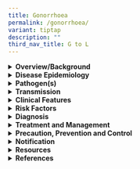 ```yaml
---
title: Gonorrhoea
permalink: /gonorrhoea/
variant: tiptap
description: ""
third_nav_title: G to L
---
```

<div data-type="detailGroup" class="isomer-accordion isomer-accordion-white">
<details class="isomer-details">
<summary><strong>Overview/Background</strong>
</summary>
<div data-type="detailsContent" class="isomer-details-content">
<p>Gonorrhoea is a sexually transmitted infection (STI) caused by&nbsp;<em>Neisseria gonorrhoeae</em>,
an obligate human pathogen. The sites of infection include urethra, endocervix,
pharynx, rectum and conjunctiva.</p>
<p>&nbsp;</p>
<p>Gonorrhoea is treatable and curable with antibiotics. However, <em>N. gonorrhoea </em>has
developed resistance to antibiotics, posing a challenge in the treatment
of gonorrhoea. Rational use of antibiotics is critical to decrease this
eminent threat.</p>
</div>
</details>
<details class="isomer-details">
<summary><strong>Disease Epidemiology</strong>
</summary>
<div data-type="detailsContent" class="isomer-details-content">
<p>In 2020, World Health Organization estimated 82.4&nbsp;million new infections
with&nbsp;<em>N. gonorrhoeae&nbsp;</em>among adults aged 15 to 49 years.
Prevalence of gonorrhoea is highest among vulnerable populations such as
men who have sex with men (MSM), sex workers, transgender women and adolescents
and young people in high burden countries. Over the last decade, the incidence
of gonorrheal STIs has increased due to the rising number of antibiotic-resistant
strains.</p>
<p>&nbsp;</p>
<p>In Singapore, gonorrhoea had the lowest incidence among the three legally
notifiable STIs in 2019 and 2020. It was more commonly reported in men.
No gonococcal ophthalmia neonatorum cases were reported in 2019 and 2020.
Regarding gonorrhoea susceptibility, the percentage of gonorrhoea cultures
with decreased susceptibility to ceftriaxone decreased from 9.19% in 2019
to 7.33% in 2020. There was one resistant case detected in 2019 and no
cases detected in 2020. The percentage of gonorrhoea cultures resistant
to ciprofloxacin remained consistent at 81.1% in 2019 and 81.9% in 2020.</p>
</div>
</details>
<details class="isomer-details">
<summary><strong>Pathogen(s)</strong>
</summary>
<div data-type="detailsContent" class="isomer-details-content">
<p><em>Neisseria gonorrhoeae</em>
</p>
</div>
</details>
<details class="isomer-details">
<summary><strong>Transmission</strong>
</summary>
<div data-type="detailsContent" class="isomer-details-content">
<p>Gonorrhoea is usually transmitted through vaginal, anal, or oral intercourse
with an infected individual. Ejaculation does not have to occur for gonorrhoea
to be transmitted or acquired.&nbsp;</p>
<p>An infected mother can also pass gonorrhoea to her baby during vaginal
delivery.</p>
<p>&nbsp;</p>
<p><strong>Incubation period:</strong> average 3 to 5 days, sometimes longer</p>
<p><strong>Infectious period: </strong>up to 7 days post treatment</p>
</div>
</details>
<details class="isomer-details">
<summary><strong>Clinical Features</strong>
</summary>
<div data-type="detailsContent" class="isomer-details-content">
<p>Gonorrhoea is characterised clinically by a profuse purulent discharge
from the affected genital site (&gt;80% in male urethritis, up to 50% in
female cervicitis), often accompanied by local pain or discomfort. However,
asymptomatic infection may occur in 10% of urethral infection, &gt;50%
of cervical infections and &gt;90% of pharyngeal infection and rectal infections.</p>
<p>&nbsp;</p>
<p>Men and women may experience different symptoms.</p>
<p>&nbsp;</p>
<p>In men, common symptoms include:</p>
<ul data-tight="true" class="tight">
<li>
<p>pain or burn when urinating</p>
</li>
<li>
<p>a white, yellow or greenish discharge from the penis</p>
</li>
<li>
<p>painful or swollen testes.</p>
</li>
</ul>
<p>&nbsp;</p>
<p>Most women with gonorrhoea do not have symptoms. If symptoms occur, they
can include:</p>
<ul data-tight="true" class="tight">
<li>
<p>pain or burning when urinating</p>
</li>
<li>
<p>vaginal discharge</p>
</li>
<li>
<p>vaginal bleeding between periods or during sexual intercourse.</p>
</li>
</ul>
<p>&nbsp;</p>
<p>Infants born to mothers with gonorrhoea may develop an eye infection.
This causes redness, pain, soreness, ulcers and tearing. This is preventable
with eye medications for newborns.</p>
<p></p>
<p>Contiguous spread of the infection may lead to epididymo-orchitis, prostatitis,
endometritis and salpingo-oophoritis. Haematogenous spread results in disseminated
gonococcal infection (DGI).</p>
</div>
</details>
<details class="isomer-details">
<summary><strong>Risk Factors</strong>
</summary>
<div data-type="detailsContent" class="isomer-details-content">
<p>Risk factors include:</p>
<ul data-tight="true" class="tight">
<li>
<p>Unprotected sex with an infected person</p>
</li>
<li>
<p>Having multiple sex partners</p>
</li>
<li>
<p>Inconsistent condom use if the relationship is not monogamous</p>
</li>
<li>
<p>Persons who exchange sex for money or drugs</p>
</li>
<li>
<p>Past history or current presence of other STIs</p>
</li>
</ul>
</div>
</details>
<details class="isomer-details">
<summary><strong>Diagnosis</strong>
</summary>
<div data-type="detailsContent" class="isomer-details-content">
<p>A presumptive diagnosis of gonorrhoea is made on finding Gram-negative
intracellular diplococci in a smear of the discharge. Confirmatory diagnosis
is made by identification of the organism on culture media (e.g. modified
Thayer-Martin agar).</p>
<p>&nbsp;</p>
<p>Tests for diagnosis include:</p>
<ul data-tight="true" class="tight">
<li>
<p>Nucleic acid-based amplification testing (NAATs) (PCR) can be used as
diagnostic/screening tests on non-invasively collected specimens (urine
and self-taken vagina/pharyngeal/rectal swabs).</p>
</li>
<li>
<p>Polymerase chain reaction (PCR) can be used to detect urethral and cervical,
pharyngeal and rectal gonorrhoea</p>
</li>
<li>
<p>Because non-culture tests cannot provide anti-microbial susceptibility
results, in cases of persistent gonococcal infection after treatment or
potential resistant infections, clinicians should perform both culture
and anti-microbial susceptibility testing.</p>
</li>
</ul>
<p>&nbsp;</p>
<p>Gonococcal complement fixation test (GC-CFT) should <strong><u>not</u></strong> be
used for diagnosing gonorrhoea.</p>
</div>
</details>
<details class="isomer-details">
<summary><strong>Treatment and Management</strong>
</summary>
<div data-type="detailsContent" class="isomer-details-content">
<p>Recommended regimens for uncomplicated gonococcal infection of the cervix,
urethra, or rectum:</p>
<ul data-tight="true" class="tight">
<li>
<p><strong>Ceftriaxone&nbsp;</strong>500 mg IM in a single dose plus <strong>Doxycycline&nbsp;</strong>100
mg orally 2 times/day for 7 days</p>
</li>
</ul>
<p>&nbsp;</p>
<p>Recommended regimens for uncomplicated gonococcal infection of the pharynx:</p>
<ul data-tight="true" class="tight">
<li>
<p><strong>Ceftriaxone&nbsp;</strong>500 mg IM in a single dose plus <strong>Doxycycline&nbsp;</strong>100
mg orally 2 times/day for 7 days</p>
</li>
</ul>
<p>&nbsp;</p>
<p>Considerations in pregnancy:</p>
<ul data-tight="true" class="tight">
<li>
<p>Cephalosporins in the recommended dosages are safe and effective in pregnancy</p>
</li>
<li>
<p>Spectinomycin can be administered to women who are unable to tolerate
Cephalosporins</p>
</li>
<li>
<p>Simultaneous treatment for chlamydial infection with Azithromycin 1g orally
in a single is advocated.</p>
</li>
</ul>
<p>&nbsp;</p>
<p>Follow-up:</p>
<ul data-tight="true" class="tight">
<li>
<p>Test-of-cure and assessment for post-gonococcal urethritis (PGU) is performed
after 14 days</p>
</li>
<li>
<p>Test-of-cure culture tests are recommended in all cases at all sites,
especially for pharyngeal gonorrhoea</p>
</li>
<li>
<p>In cases of possible antibiotic resistance, cultures should be performed
with additional anti-microbial sensitivity</p>
</li>
<li>
<p>Patients with gonococcal ophthalmia should have cultures done daily whole
on therapy and again on the 5<sup>th</sup> and 14<sup>th</sup> days after
completion of therapy·&nbsp;&nbsp;&nbsp;&nbsp;&nbsp;&nbsp; Serologic tests
for syphilis and HIV should be performed; if negative they should be repeated
at 3 months after the last at-risk exposure.</p>
</li>
</ul>
<p>&nbsp;</p>
<p>Please refer to <a href="https://www.nsc.com.sg/dsc/healthcare-professionals/publications/Pages/STI-Management-Guidelines.aspx" rel="noopener noreferrer nofollow" target="_blank">DSC’s website</a> for
more information on alternative regimens and other treatment options.</p>
</div>
</details>
<details class="isomer-details">
<summary><strong>Precaution, Prevention and Control</strong>
</summary>
<div data-type="detailsContent" class="isomer-details-content">
<p></p>
</div>
</details>
<details class="isomer-details">
<summary><strong>Notification</strong>
</summary>
<div data-type="detailsContent" class="isomer-details-content">
<p></p>
</div>
</details>
<details class="isomer-details">
<summary><strong>Resources</strong>
</summary>
<div data-type="detailsContent" class="isomer-details-content">
<p></p>
</div>
</details>
<details class="isomer-details">
<summary><strong>References</strong>
</summary>
<div data-type="detailsContent" class="isomer-details-content">
<p></p>
</div>
</details>
</div>
<p></p>